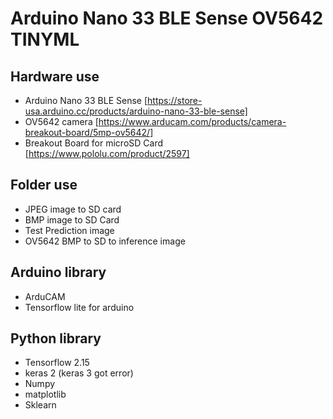 # Arduino Nano 33 BLE Sense OV5642 TINYML

## Hardware use
- Arduino Nano 33 BLE Sense [https://store-usa.arduino.cc/products/arduino-nano-33-ble-sense]
- OV5642 camera [https://www.arducam.com/products/camera-breakout-board/5mp-ov5642/]
- Breakout Board for microSD Card [https://www.pololu.com/product/2597]
 

## Folder use
- JPEG image to SD card
- BMP image to SD Card
- Test Prediction image
- OV5642 BMP to SD to inference image

## Arduino library
 - ArduCAM
 - Tensorflow lite for arduino 

## Python library
 - Tensorflow 2.15
 - keras 2 (keras 3 got error)
 - Numpy
 - matplotlib
 - Sklearn
